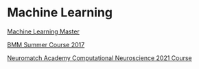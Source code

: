 # Machine Learning

[Machine Learning Master](https://machinelearningmastery.com/start-here/)

[BMM Summer Course 2017](http://lcsl.mit.edu/courses/cbmmss/machine_learning/index.html#schedule)

[Neuromatch Academy Computational Neuroscience 2021 Course](https://compneuro.neuromatch.io/tutorials/intro.html)
